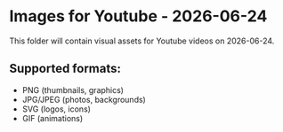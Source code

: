 # Images for Youtube - 2026-06-24

This folder will contain visual assets for Youtube videos on 2026-06-24.

## Supported formats:
- PNG (thumbnails, graphics)
- JPG/JPEG (photos, backgrounds)
- SVG (logos, icons)
- GIF (animations)
